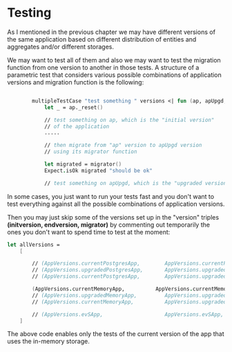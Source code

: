 # Testing

As I mentioned in the previous chapter we may have different versions of the same application based on different distribution of entities and aggregates and/or different storages.

We may want to test all of them and also we may want to test the migration function from one version to another in those tests.
A structure of a parametric test that considers various possible combinations of application versions and migration function is the following:

```FSharp

        multipleTestCase "test something " versions <| fun (ap, apUpgd, migrator)  ->
            let _ = ap._reset()

            // test something on ap, which is the "initial version" 
            // of the application
            .....

            // then migrate from "ap" version to apUpgd version 
            // using its migrator function

            let migrated = migrator()
            Expect.isOk migrated "should be ok"

            // test something on apUpgd, which is the "upgraded version" of the application

```

In some cases, you just want to run your tests fast and you don't want to test everything against all the possible combinations of application versions.

Then you may just skip some of the versions set up in the "version" triples __(initversion, endversion, migrator)__ by commenting out temporarily the ones you don't want to spend time to test at the moment:

```FSharp
let allVersions =
    [

        // (AppVersions.currentPostgresApp,        AppVersions.currentPostgresApp,     fun () -> () |> Result.Ok)
        // (AppVersions.upgradedPostgresApp,       AppVersions.upgradedPostgresApp,    fun () -> () |> Result.Ok)
        // (AppVersions.currentPostgresApp,        AppVersions.upgradedPostgresApp,    AppVersions.currentPostgresApp._migrator.Value)

        (AppVersions.currentMemoryApp,          AppVersions.currentMemoryApp,       fun () -> () |> Result.Ok)
        // (AppVersions.upgradedMemoryApp,         AppVersions.upgradedMemoryApp,      fun () -> () |> Result.Ok)
        // (AppVersions.currentMemoryApp,          AppVersions.upgradedMemoryApp,      AppVersions.currentMemoryApp._migrator.Value)

        // (AppVersions.evSApp,                    AppVersions.evSApp,                 fun () -> () |> Result.Ok)
    ]

```

The above code enables only the tests of the current version of the app that uses the in-memory storage.










